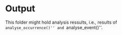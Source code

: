 # Output

This folder might hold analysis ressults, i.e., results of
``analyse_occurrence()'' and ``analyse_event()''.
